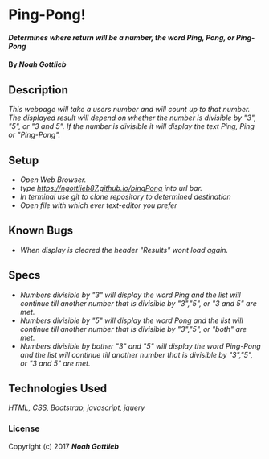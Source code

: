 # Ping-Pong!

#### _Determines where return will be a number, the word Ping, Pong, or Ping-Pong_

#### By _**Noah Gottlieb**_

## Description

_This webpage will take a users number and will count up to that number. The displayed result will depend on whether the number is divisible by "3", "5", or "3 and 5". If the number is divisible it will display the text Ping, Ping or "Ping-Pong"._

## Setup

* _Open Web Browser._
* _type https://ngottlieb87.github.io/pingPong into url bar._
* _In terminal use git to clone repository to determined destination_
* _Open file with which ever text-editor you prefer_

## Known Bugs

* _When display is cleared the header "Results" wont load again._

## Specs

* _Numbers divisible by "3" will display the word Ping and the list will continue till another number that is divisible by "3","5", or "3 and 5" are met._
* _Numbers divisible by "5" will display the word Pong and the list will continue till another number that is divisible by "3","5", or "both" are met._
* _Numbers divisible by bother "3" and "5" will display the word Ping-Pong and the list will continue till another number that is divisible by "3","5", or "3 and 5" are met._

## Technologies Used

_HTML, CSS, Bootstrap, javascript, jquery_

### License

Copyright (c) 2017 **_Noah Gottlieb_**
